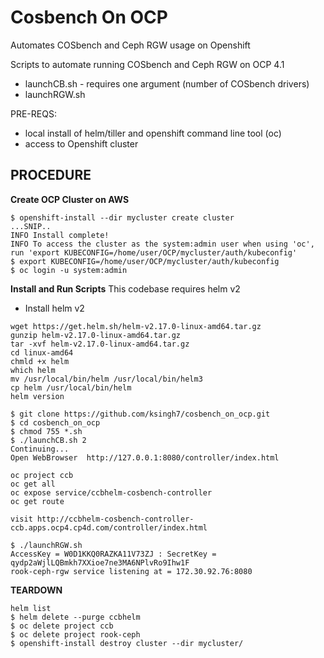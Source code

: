 # Cosbench On OCP
Automates COSbench and Ceph RGW usage on Openshift

Scripts to automate running COSbench and Ceph RGW on OCP 4.1
  * launchCB.sh       - requires one argument (number of COSbench drivers)
  * launchRGW.sh

PRE-REQS:
  * local install of helm/tiller and openshift command line tool (oc)
  * access to Openshift cluster

## PROCEDURE

**Create OCP Cluster on AWS**
```
$ openshift-install --dir mycluster create cluster
...SNIP..
INFO Install complete!                            
INFO To access the cluster as the system:admin user when using 'oc', run 'export KUBECONFIG=/home/user/OCP/mycluster/auth/kubeconfig'
$ export KUBECONFIG=/home/user/OCP/mycluster/auth/kubeconfig
$ oc login -u system:admin
```
**Install and Run Scripts**
This codebase requires helm v2
- Install helm v2

```
wget https://get.helm.sh/helm-v2.17.0-linux-amd64.tar.gz
gunzip helm-v2.17.0-linux-amd64.tar.gz
tar -xvf helm-v2.17.0-linux-amd64.tar.gz
cd linux-amd64
chmld +x helm
which helm
mv /usr/local/bin/helm /usr/local/bin/helm3
cp helm /usr/local/bin/helm
helm version
```

```
$ git clone https://github.com/ksingh7/cosbench_on_ocp.git
$ cd cosbench_on_ocp
$ chmod 755 *.sh
$ ./launchCB.sh 2
Continuing...
Open WebBrowser  http://127.0.0.1:8080/controller/index.html

oc project ccb
oc get all
oc expose service/ccbhelm-cosbench-controller
oc get route

visit http://ccbhelm-cosbench-controller-ccb.apps.ocp4.cp4d.com/controller/index.html

$ ./launchRGW.sh
AccessKey = W0D1KKQ0RAZKA11V73ZJ : SecretKey = qydp2aWjlLQBmkh7XXioe7ne3MA6NPlvRo9Ihw1F
rook-ceph-rgw service listening at = 172.30.92.76:8080
```
**TEARDOWN**
```
helm list
$ helm delete --purge ccbhelm
$ oc delete project ccb
$ oc delete project rook-ceph
$ openshift-install destroy cluster --dir mycluster/
```
  
